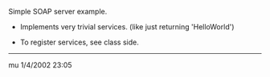 Simple SOAP server example.

- Implements very trivial services. (like just returning 'HelloWorld')

- To register services, see class side.

---
mu 1/4/2002 23:05